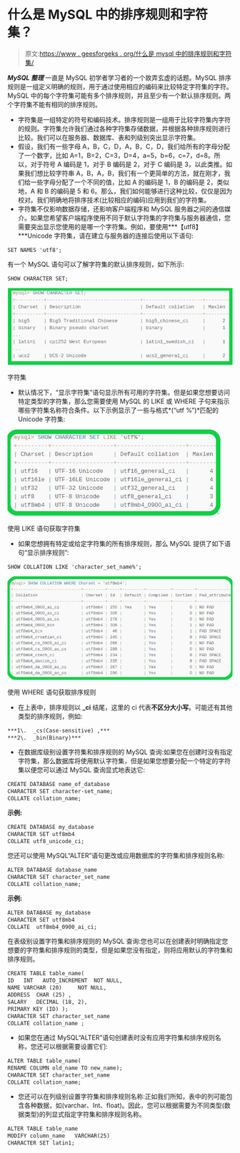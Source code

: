 # 什么是 MySQL 中的排序规则和字符集？

> 原文:[https://www . geesforgeks . org/什么是 mysql 中的排序规则和字符集/](https://www.geeksforgeeks.org/what-is-collation-and-character-set-in-mysql/)

***MySQL 整理*** 一直是 MySQL 初学者学习者的一个故弄玄虚的话题。MySQL 排序规则是一组定义明确的规则，用于通过使用相应的编码来比较特定字符集的字符。MySQL 中的每个字符集可能有多个排序规则，并且至少有一个默认排序规则。两个字符集不能有相同的排序规则。

*   字符集是一组特定的符号和编码技术。排序规则是一组用于比较字符集内字符的规则。字符集允许我们通过各种字符集存储数据，并根据各种排序规则进行比较。我们可以在服务器、数据库、表和列级别突出显示字符集。
*   假设，我们有一些字母 A，B，C，D，A，B，C，D，我们给所有的字母分配了一个数字，比如 A=1，B=2，C=3，D=4，a=5，b=6，c=7，d=8。所以，对于符号 A 编码是 1，对于 B 编码是 2，对于 C 编码是 3，以此类推。如果我们想比较字符串 A，B，A，B，我们有一个更简单的方法，就在刚才，我们给一些字母分配了一个不同的值，比如 A 的编码是 1，B 的编码是 2，类似地，A 和 B 的编码是 5 和 6。那么，我们如何能够进行这种比较，仅仅是因为校对。我们明确地将排序技术(比较相应的编码)应用到我们的字符集。
*   字符集不仅影响数据存储，还影响客户端程序和 MySQL 服务器之间的通信媒介。如果您希望客户端程序使用不同于默认字符集的字符集与服务器通信，您需要突出显示您使用的是哪一个字符集。例如，要使用***【utf8】***Unicode 字符集，请在建立与服务器的连接后使用以下语句:

```
SET NAMES 'utf8'; 

```

有一个 MySQL 语句可以了解字符集的默认排序规则，如下所示:

```
SHOW CHARACTER SET;

```

![Character sets in mysql](img/d0df77977c3ac446b7c06de7df466f82.png)

字符集

*   默认情况下，“显示字符集”语句显示所有可用的字符集。但是如果您想要访问特定类型的字符集，那么您需要使用 MySQL 的 LIKE 或 WHERE 子句来指示哪些字符集名称符合条件。以下示例显示了一些与格式*(“utf %”)*匹配的 Unicode 字符集:

![Fetching char-set using like statement](img/dc79fff4a0f1834bd81ba1a0d61bc2a8.png)

使用 LIKE 语句获取字符集

*   如果您想拥有特定或给定字符集的所有排序规则，那么 MySQL 提供了如下语句“显示排序规则”:

```
SHOW COLLATION LIKE 'character_set_name%';

```

![Fetching char-set using WHERE statement](img/1b44c9adeec7c3dba0feb20215566d72.png)

使用 WHERE 语句获取排序规则

*   在上表中，排序规则以 **_ci** 结尾，这里的 ci 代表**不区分大小写**。可能还有其他类型的排序规则，例如:

```
***1\.  _cs(Case-sensitive) ,***
***2\.  _bin(Binary)*** 

```

*   在数据库级别设置字符集和排序规则的 MySQL 查询:如果您在创建时没有指定字符集，那么数据库将使用默认字符集，但是如果您想要分配一个特定的字符集以便您可以通过 MySQL 查询显式地表达它:

```
CREATE DATABASE name_of_database
CHARACTER SET character-set_name;
COLLATE collation_name;

```

**示例:**

```
CREATE DATABASE my_database
CHARACTER SET utf8mb4
COLLATE utf8_unicode_ci;

```

您还可以使用 MySQL“ALTER”语句更改或应用数据库的字符集和排序规则名称:

```
ALTER DATABASE database_name
CHARACTER SET character_set_name
COLLATE collation_name; 

```

**示例:**

```
ALTER DATABASE my_database
CHARACTER SET utf8mb4
COLLATE  utf8mb4_0900_ai_ci;

```

在表级别设置字符集和排序规则的 MySQL 查询:您也可以在创建表时明确指定您想要的字符集和排序规则的类型，但是如果您没有指定，则将应用默认的字符集和排序规则。

```
CREATE TABLE table_name(
ID   INT   AUTO_INCREMENT  NOT NULL,
NAME VARCHAR (20)     NOT NULL,
ADDRESS  CHAR (25) ,
SALARY   DECIMAL (18, 2),        
PRIMARY KEY (ID) );
CHARACTER SET character_set_name
COLLATE collation_name ;

```

*   如果您在通过 MySQL“ALTER”语句创建表时没有应用字符集和排序规则名称，您还可以根据需要设置它们:

```
ALTER TABLE table_name(
RENAME COLUMN old_name TO new_name);
CHARACTER SET character_set_name
COLLATE collation_name;

```

*   您还可以在列级别设置字符集和排序规则名称:正如我们所知，表中的列可能包含各种数据，如(varchar、Int、float)。因此，您可以根据需要为不同类型(数据类型)的列显式指定字符集和排序规则名称。

```
ALTER TABLE table_name
MODIFY column_name   VARCHAR(25)
CHARACTER SET latin1;
```